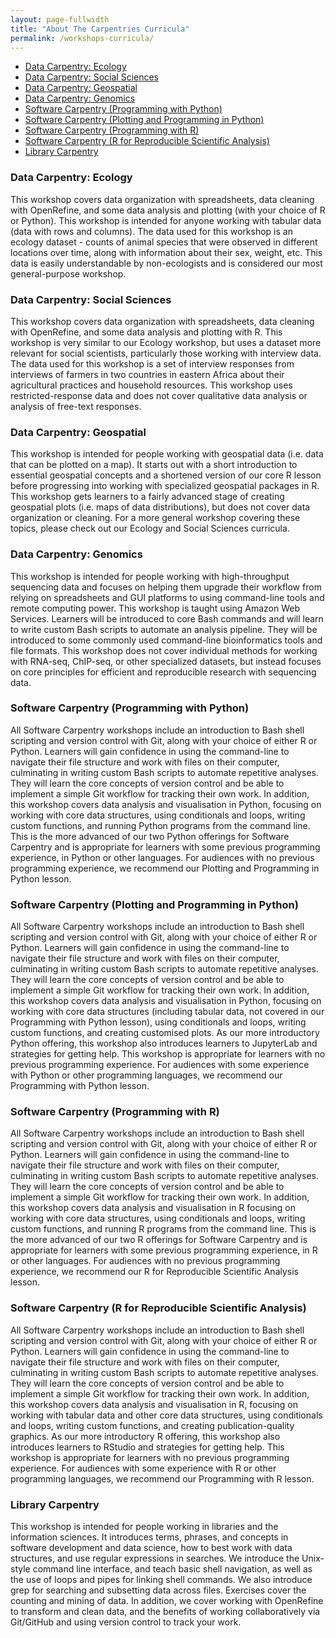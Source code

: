 ```yaml
---
layout: page-fullwidth
title: "About The Carpentries Curricula"
permalink: /workshops-curricula/
---
```


* [Data Carpentry: Ecology](#dc-ecology)
* [Data Carpentry: Social Sciences](#dc-socialsci)
* [Data Carpentry: Geospatial](#dc-geospatial)
* [Data Carpentry: Genomics](#dc-genomics)
* [Software Carpentry (Programming with Python)](#swc-prog-python)
* [Software Carpentry (Plotting and Programming in Python)](#swc-plot-python)
* [Software Carpentry (Programming with R)](#swc-prog-R)
* [Software Carpentry (R for Reproducible Scientific Analysis)](#swc-repro-R)
* [Library Carpentry](#lc)

### <a id="dc-ecology"></a> Data Carpentry: Ecology
This workshop covers data organization with spreadsheets, data cleaning with OpenRefine, and some data analysis and plotting (with your choice of R or Python). This workshop is intended for anyone working with tabular data (data with rows and columns). The data used for this workshop is an ecology dataset - counts of animal species that were observed in different locations over time, along with information about their sex, weight, etc. This data is easily understandable by non-ecologists and is considered our most general-purpose workshop. 

### <a id="dc-socialsci"></a>Data Carpentry: Social Sciences
This workshop covers data organization with spreadsheets, data cleaning with OpenRefine, and some data analysis and plotting with R. This workshop is very similar to our Ecology workshop, but uses a dataset more relevant for social scientists, particularly those working with interview data. The data used for this workshop is a set of interview responses from interviews of farmers in two countries in eastern Africa about their agricultural practices and household resources. This workshop uses restricted-response data and does not cover qualitative data analysis or analysis of free-text responses.

### <a id="dc-geospatial"></a>Data Carpentry: Geospatial
This workshop is intended for people working with geospatial data (i.e. data that can be plotted on a map). It starts out with a short introduction to essential geospatial concepts and a shortened version of our core R lesson before progressing into working with specialized geospatial packages in R. This workshop gets learners to a fairly advanced stage of creating geospatial plots (i.e. maps of data distributions), but does not cover data organization or cleaning. For a more general workshop covering these topics, please check out our Ecology and Social Sciences curricula.

### <a id="dc-genomics"></a>Data Carpentry: Genomics
This workshop is intended for people working with high-throughput sequencing data and focuses on helping them upgrade their workflow from relying on spreadsheets and GUI platforms to using command-line tools and remote computing power. This workshop is taught using Amazon Web Services. Learners will be introduced to core Bash commands and will learn to write custom Bash scripts to automate an analysis pipeline. They will be introduced to some commonly used command-line bioinformatics tools and file formats. This workshop does not cover individual methods for working with RNA-seq, ChIP-seq, or other specialized datasets, but instead focuses on core principles for efficient and reproducible research with sequencing data.

### <a id="swc-prog-python"></a>Software Carpentry (Programming with Python) 
All Software Carpentry workshops include an introduction to Bash shell scripting and version control with Git, along with your choice of either R or Python. Learners will gain confidence in using the command-line to navigate their file structure and work with files on their computer, culminating in writing custom Bash scripts to automate repetitive analyses. They will learn the core concepts of version control and be able to implement a simple Git workflow for tracking their own work. In addition, this workshop covers data analysis and visualisation in Python, focusing on working with core data structures, using conditionals and loops, writing custom functions, and running Python programs from the command line. This is the more advanced of our two Python offerings for Software Carpentry and is appropriate for learners with some previous programming experience, in Python or other languages. For audiences with no previous programming experience, we recommend our Plotting and Programming in Python lesson.

### <a id="swc-plot-python"></a>Software Carpentry (Plotting and Programming in Python)
All Software Carpentry workshops include an introduction to Bash shell scripting and version control with Git, along with your choice of either R or Python. Learners will gain confidence in using the command-line to navigate their file structure and work with files on their computer, culminating in writing custom Bash scripts to automate repetitive analyses. They will learn the core concepts of version control and be able to implement a simple Git workflow for tracking their own work. In addition, this workshop covers data analysis and visualisation in Python, focusing on working with core data structures (including tabular data, not covered in our Programming with Python lesson), using conditionals and loops, writing custom functions, and creating customised plots. As our more introductory Python offering, this workshop also introduces learners to JupyterLab and strategies for getting help. This workshop is appropriate for learners with no previous programming experience. For audiences with some experience with Python or other programming languages, we recommend our Programming with Python lesson.

### <a id="swc-prog-R"></a>Software Carpentry (Programming with R)
All Software Carpentry workshops include an introduction to Bash shell scripting and version control with Git, along with your choice of either R or Python. Learners will gain confidence in using the command-line to navigate their file structure and work with files on their computer, culminating in writing custom Bash scripts to automate repetitive analyses. They will learn the core concepts of version control and be able to implement a simple Git workflow for tracking their own work. In addition, this workshop covers data analysis and visualisation in R focusing on working with core data structures, using conditionals and loops, writing custom functions, and running R programs from the command line. This is the more advanced of our two R offerings for Software Carpentry and is appropriate for learners with some previous programming experience, in R or other languages. For audiences with no previous programming experience, we recommend our R for Reproducible Scientific Analysis lesson.

### <a id="swc-repro-R"></a>Software Carpentry (R for Reproducible Scientific Analysis)
All Software Carpentry workshops include an introduction to Bash shell scripting and version control with Git, along with your choice of either R or Python. Learners will gain confidence in using the command-line to navigate their file structure and work with files on their computer, culminating in writing custom Bash scripts to automate repetitive analyses. They will learn the core concepts of version control and be able to implement a simple Git workflow for tracking their own work. In addition, this workshop covers data analysis and visualisation in R, focusing on working with tabular data and other core data structures, using conditionals and loops, writing custom functions, and creating publication-quality graphics. As our more introductory R offering, this workshop also introduces learners to RStudio and strategies for getting help. This workshop is appropriate for learners with no previous programming experience. For audiences with some experience with R or other programming languages, we recommend our Programming with R lesson.

### <a id="lc"></a>Library Carpentry
This workshop is intended for people working in libraries and the information sciences. It introduces terms, phrases, and concepts in software development and data science, how to best work with data structures, and use regular expressions in searches. We introduce the Unix-style command line interface, and teach basic shell navigation, as well as the use of loops and pipes for linking shell commands. We also introduce grep for searching and subsetting data across files. Exercises cover the counting and mining of data. In addition, we cover working with OpenRefine to transform and clean data, and the benefits of working collaboratively via Git/GitHub and using version control to track your work.
